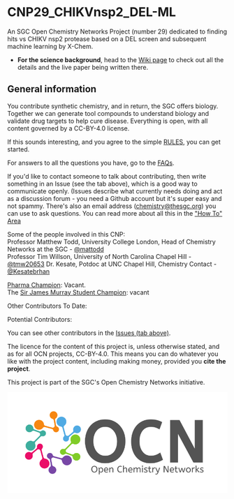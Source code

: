 # CNP29_CHIKVnsp2_DEL-ML
An SGC Open Chemistry Networks Project (number 29) dedicated to finding hits vs CHIKV nsp2 protease based on a DEL screen and subsequent machine learning by X-Chem.
* **For the science background**, head to the [Wiki page](https://github.com/StructuralGenomicsConsortium/CNP29_CHIKVnsp2_DEL-ML/wiki) to check out all the details and the live paper being written there.

## General information 
You contribute synthetic chemistry, and in return, the SGC offers biology. Together we can generate tool compounds to understand biology and validate drug targets to help cure disease. Everything is open, with all content governed by a CC-BY-4.0 license.

If this sounds interesting, and you agree to the simple [RULES](https://www.thesgc.org/sgc-open-chemistry-networks/terms-of-use), you can get started.


For answers to all the questions you have, go to the [FAQs](https://www.thesgc.org/sgc-open-chemistry-networks/faq).

If you'd like to contact someone to talk about contributing, then write something in an Issue (see the tab above), which is a good way to communicate openly. (Issues describe what currently needs doing and act as a discussion forum - you need a Github account but it's super easy and not spammy. There's also an email address (chemistry@thesgc.org) you can use to ask questions. You can read more about all this in the ["How To" Area](https://github.com/StructuralGenomicsConsortium/Chemistry_TechOps_HowTo/wiki)

Some of the people involved in this CNP:  
Professor Matthew Todd, University College London, Head of Chemistry Networks at the SGC - [@mattodd](https://github.com/mattodd)  
Professor Tim Willson, University of North Carolina Chapel Hill - [@tmw20653](https://github.com/tmw20653)
Dr. Kesate, Potdoc at UNC Chapel Hill, Chemistry Contact - [@Kesatebrhan](https://github.com/Kesatebrhan)
 
 

[Pharma Champion](https://github.com/StructuralGenomicsConsortium/Chemistry_TechOps_HowTo/wiki/Pharma-Industry-Champions): Vacant.    
The [Sir James Murray Student Champion](https://www.thesgc.org/sgc-open-chemistry-networks/champions-program): vacant

Other Contributors To Date:  



Potential Contributors:
 

You can see other contributors in the [Issues (tab above)](https://github.com/StructuralGenomicsConsortium/CNP29_CHIKVnsp2_DEL-ML/issues).

The licence for the content of this project is, unless otherwise stated, and as for all OCN projects, CC-BY-4.0. This means you can do whatever you like with the project content, including making money, provided you **cite the project**.

This project is part of the SGC's Open Chemistry Networks initiative.

<a href="url"><img src="https://github.com/StructuralGenomicsConsortium/Chemistry_TechOps_HowTo/blob/main/Open%20Chemistry%20Networks%20Logos/OCN_Logo_Final_smban.png?raw=true"></a>
